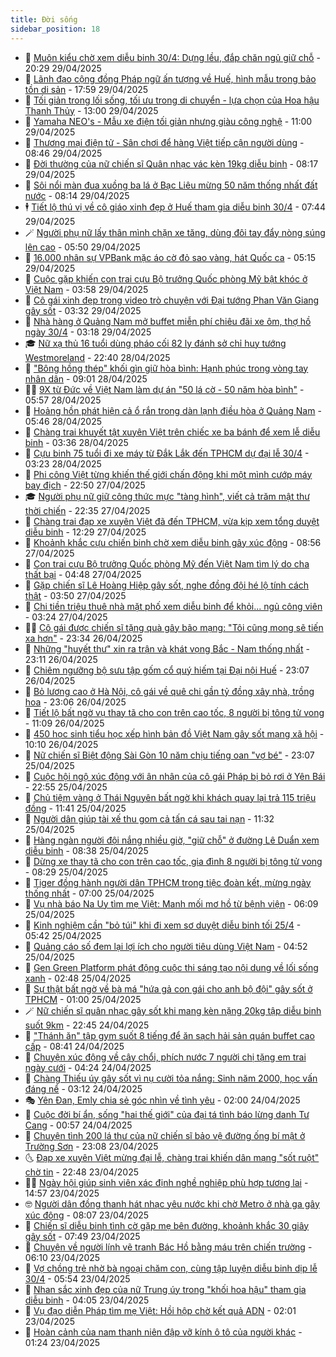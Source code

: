 ```yaml
---
title: Đời sống
sidebar_position: 18
---
```


<!-- dantri-doi-song:START -->
- 🥳 [Muôn kiểu chờ xem diễu binh 30/4: Dựng lều, đắp chăn ngủ giữ chỗ](https://dantri.com.vn/doi-song/muon-kieu-cho-xem-dieu-binh-304-dung-leu-dap-chan-ngu-giu-cho-20250430012031308.htm) - 20:29 29/04/2025
- 🌁 [Lãnh đạo cộng đồng Pháp ngữ ấn tượng về Huế, hình mẫu trong bảo tồn di sản](https://dantri.com.vn/doi-song/lanh-dao-cong-dong-phap-ngu-an-tuong-ve-hue-hinh-mau-trong-bao-ton-di-san-20250429185518030.htm) - 17:59 29/04/2025
- 👀 [Tối giản trong lối sống, tối ưu trong di chuyển - lựa chọn của Hoa hậu Thanh Thủy](https://dantri.com.vn/doi-song/toi-gian-trong-loi-song-toi-uu-trong-di-chuyen-lua-chon-cua-hoa-hau-thanh-thuy-20250429181915371.htm) - 13:00 29/04/2025
- 🐻 [Yamaha NEO&#39;s - Mẫu xe điện tối giản nhưng giàu công nghệ](https://dantri.com.vn/doi-song/yamaha-neos-mau-xe-dien-toi-gian-nhung-giau-cong-nghe-20250429120210805.htm) - 11:00 29/04/2025
- 🦅 [Thương mại điện tử - Sân chơi để hàng Việt tiếp cận người dùng](https://dantri.com.vn/doi-song/thuong-mai-dien-tu-san-choi-de-hang-viet-tiep-can-nguoi-dung-20250429153856897.htm) - 08:46 29/04/2025
- 🦩 [Đời thường của nữ chiến sĩ Quân nhạc vác kèn 19kg diễu binh](https://dantri.com.vn/doi-song/doi-thuong-cua-nu-chien-si-quan-nhac-vac-ken-19kg-dieu-binh-20250428183422407.htm) - 08:17 29/04/2025
- 🦏 [Sôi nổi màn đua xuồng ba lá ở Bạc Liêu mừng 50 năm thống nhất đất nước](https://dantri.com.vn/doi-song/soi-noi-man-dua-xuong-ba-la-o-bac-lieu-mung-50-nam-thong-nhat-dat-nuoc-20250429124118982.htm) - 08:14 29/04/2025
- 🕴 [Tiết lộ thú vị về cô giáo xinh đẹp ở Huế tham gia diễu binh 30/4](https://dantri.com.vn/doi-song/tiet-lo-thu-vi-ve-co-giao-xinh-dep-o-hue-tham-gia-dieu-binh-304-20250428180357951.htm) - 07:44 29/04/2025
- 🪄 [Người phụ nữ lấy thân mình chặn xe tăng, dùng đôi tay đẩy nòng súng lên cao](https://dantri.com.vn/doi-song/nguoi-phu-nu-lay-than-minh-chan-xe-tang-dung-doi-tay-day-nong-sung-len-cao-20250428103204246.htm) - 05:50 29/04/2025
- 🚦 [16.000 nhân sự VPBank mặc áo cờ đỏ sao vàng, hát Quốc ca](https://dantri.com.vn/doi-song/16000-nhan-su-vpbank-mac-ao-co-do-sao-vang-hat-quoc-ca-20250429115528196.htm) - 05:15 29/04/2025
- 🤔 [Cuộc gặp khiến con trai cựu Bộ trưởng Quốc phòng Mỹ bật khóc ở Việt Nam](https://dantri.com.vn/doi-song/cuoc-gap-khien-con-trai-cuu-bo-truong-quoc-phong-my-bat-khoc-o-viet-nam-20250429080320783.htm) - 03:58 29/04/2025
- 🚦 [Cô gái xinh đẹp trong video trò chuyện với Đại tướng Phan Văn Giang gây sốt](https://dantri.com.vn/doi-song/co-gai-xinh-dep-trong-video-tro-chuyen-voi-dai-tuong-phan-van-giang-gay-sot-20250429100247553.htm) - 03:32 29/04/2025
- 🐎 [Nhà hàng ở Quảng Nam mở buffet miễn phí chiêu đãi xe ôm, thợ hồ ngày 30/4](https://dantri.com.vn/doi-song/nha-hang-o-quang-nam-mo-buffet-mien-phi-chieu-dai-xe-om-tho-ho-ngay-304-20250429094356456.htm) - 03:18 29/04/2025
- 🎓 [Nữ xạ thủ 16 tuổi dùng pháo cối 82 ly đánh sở chỉ huy tướng Westmoreland](https://dantri.com.vn/doi-song/nu-xa-thu-16-tuoi-dung-phao-coi-82-ly-danh-so-chi-huy-tuong-westmoreland-20250420062849992.htm) - 22:40 28/04/2025
- 🐘 [&quot;Bông hồng thép&quot; khối gìn giữ hòa bình: Hạnh phúc trong vòng tay nhân dân](https://dantri.com.vn/doi-song/bong-hong-thep-khoi-gin-giu-hoa-binh-hanh-phuc-trong-vong-tay-nhan-dan-20250425192041294.htm) - 09:01 28/04/2025
- 🧑‍🏫 [9X từ Đức về Việt Nam làm dự án &quot;50 lá cờ - 50 năm hòa bình&quot;](https://dantri.com.vn/doi-song/9x-tu-duc-ve-viet-nam-lam-du-an-50-la-co-50-nam-hoa-binh-20250427190722810.htm) - 05:57 28/04/2025
- 🦒 [Hoảng hồn phát hiện cả ổ rắn trong dàn lạnh điều hòa ở Quảng Nam](https://dantri.com.vn/doi-song/hoang-hon-phat-hien-ca-o-ran-trong-dan-lanh-dieu-hoa-o-quang-nam-20250428121452521.htm) - 05:46 28/04/2025
- 🧰 [Chàng trai khuyết tật xuyên Việt trên chiếc xe ba bánh để xem lễ diễu binh](https://dantri.com.vn/doi-song/chang-trai-khuyet-tat-xuyen-viet-tren-chiec-xe-ba-banh-de-xem-le-dieu-binh-20250427205642621.htm) - 03:36 28/04/2025
- 🧐 [Cựu binh 75 tuổi đi xe máy từ Đắk Lắk đến TPHCM dự đại lễ 30/4](https://dantri.com.vn/doi-song/cuu-binh-75-tuoi-di-xe-may-tu-dak-lak-den-tphcm-du-dai-le-304-20250427222706280.htm) - 03:23 28/04/2025
- 🌮 [Phi công Việt từng khiến thế giới chấn động khi một mình cướp máy bay địch](https://dantri.com.vn/doi-song/phi-cong-viet-tung-khien-the-gioi-chan-dong-khi-mot-minh-cuop-may-bay-dich-20250423120903817.htm) - 22:50 27/04/2025
- 🎓 [Người phụ nữ giữ công thức mực &quot;tàng hình&quot;, viết cả trăm mật thư thời chiến](https://dantri.com.vn/doi-song/nguoi-phu-nu-giu-cong-thuc-muc-tang-hinh-viet-ca-tram-mat-thu-thoi-chien-20250416152931751.htm) - 22:35 27/04/2025
- 🚀 [Chàng trai đạp xe xuyên Việt đã đến TPHCM, vừa kịp xem tổng duyệt diễu binh](https://dantri.com.vn/doi-song/chang-trai-dap-xe-xuyen-viet-da-den-tphcm-vua-kip-xem-tong-duyet-dieu-binh-20250427191416509.htm) - 12:29 27/04/2025
- 🤖 [Khoảnh khắc cựu chiến binh chờ xem diễu binh gây xúc động](https://dantri.com.vn/doi-song/khoanh-khac-cuu-chien-binh-cho-xem-dieu-binh-gay-xuc-dong-20250427143041669.htm) - 08:56 27/04/2025
- 🤩 [Con trai cựu Bộ trưởng Quốc phòng Mỹ đến Việt Nam tìm lý do cha thất bại](https://dantri.com.vn/doi-song/con-trai-cuu-bo-truong-quoc-phong-my-den-viet-nam-tim-ly-do-cha-that-bai-20250427011351002.htm) - 04:48 27/04/2025
- 👹 [Gặp chiến sĩ Lê Hoàng Hiệp gây sốt, nghe đồng đội hé lộ tính cách thật](https://dantri.com.vn/doi-song/gap-chien-si-le-hoang-hiep-gay-sot-nghe-dong-doi-he-lo-tinh-cach-that-20250427103530951.htm) - 03:50 27/04/2025
- 🦩 [Chi tiền triệu thuê nhà mặt phố xem diễu binh để khỏi... ngủ công viên](https://dantri.com.vn/doi-song/chi-tien-trieu-thue-nha-mat-pho-xem-dieu-binh-de-khoi-ngu-cong-vien-20250427092118409.htm) - 03:24 27/04/2025
- 🧑‍🏫 [Cô gái được chiến sĩ tặng quà gây bão mạng: &quot;Tôi cũng mong sẽ tiến xa hơn&quot;](https://dantri.com.vn/doi-song/co-gai-duoc-chien-si-tang-qua-gay-bao-mang-toi-cung-mong-se-tien-xa-hon-20250426175618139.htm) - 23:34 26/04/2025
- 🌈 [Những &quot;huyết thư&quot; xin ra trận và khát vọng Bắc - Nam thống nhất](https://dantri.com.vn/doi-song/nhung-huyet-thu-xin-ra-tran-va-khat-vong-bac-nam-thong-nhat-20250418094746351.htm) - 23:11 26/04/2025
- 💃 [Chiêm ngưỡng bộ sưu tập gốm cổ quý hiếm tại Đại nội Huế](https://dantri.com.vn/doi-song/chiem-nguong-bo-suu-tap-gom-co-quy-hiem-tai-dai-noi-hue-20250426194305914.htm) - 23:07 26/04/2025
- 💂 [Bỏ lương cao ở Hà Nội, cô gái về quê chi gần tỷ đồng xây nhà, trồng hoa](https://dantri.com.vn/doi-song/bo-luong-cao-o-ha-noi-co-gai-ve-que-chi-gan-ty-dong-xay-nha-trong-hoa-20250421182402983.htm) - 23:06 26/04/2025
- 🦏 [Tiết lộ bất ngờ vụ thay tã cho con trên cao tốc, 8 người bị tông tử vong](https://dantri.com.vn/doi-song/tiet-lo-bat-ngo-vu-thay-ta-cho-con-tren-cao-toc-8-nguoi-bi-tong-tu-vong-20250426155815427.htm) - 11:09 26/04/2025
- 🤡 [450 học sinh tiểu học xếp hình bản đồ Việt Nam gây sốt mạng xã hội](https://dantri.com.vn/doi-song/450-hoc-sinh-tieu-hoc-xep-hinh-ban-do-viet-nam-gay-sot-mang-xa-hoi-20250426162634432.htm) - 10:10 26/04/2025
- 🫶 [Nữ chiến sĩ Biệt động Sài Gòn 10 năm chịu tiếng oan &quot;vợ bé&quot;](https://dantri.com.vn/doi-song/nu-chien-si-biet-dong-sai-gon-10-nam-chiu-tieng-oan-vo-be-20250420173832805.htm) - 23:07 25/04/2025
- 💪 [Cuộc hội ngộ xúc động với ân nhân của cô gái Pháp bị bỏ rơi ở Yên Bái](https://dantri.com.vn/doi-song/cuoc-hoi-ngo-xuc-dong-voi-an-nhan-cua-co-gai-phap-bi-bo-roi-o-yen-bai-20250425014519564.htm) - 22:55 25/04/2025
- 🦅 [Chủ tiệm vàng ở Thái Nguyên bất ngờ khi khách quay lại trả 115 triệu đồng](https://dantri.com.vn/doi-song/chu-tiem-vang-o-thai-nguyen-bat-ngo-khi-khach-quay-lai-tra-115-trieu-dong-20250425160105196.htm) - 11:41 25/04/2025
- 🧠 [Người dân giúp tài xế thu gom cả tấn cá sau tai nạn](https://dantri.com.vn/doi-song/nguoi-dan-giup-tai-xe-thu-gom-ca-tan-ca-sau-tai-nan-20250425171331438.htm) - 11:32 25/04/2025
- 🦅 [Hàng ngàn người đội nắng nhiều giờ, &quot;giữ chỗ&quot; ở đường Lê Duẩn xem diễu binh](https://dantri.com.vn/doi-song/hang-ngan-nguoi-doi-nang-nhieu-gio-giu-cho-o-duong-le-duan-xem-dieu-binh-20250425141953251.htm) - 08:38 25/04/2025
- 💪 [Dừng xe thay tã cho con trên cao tốc, gia đình 8 người bị tông tử vong](https://dantri.com.vn/doi-song/dung-xe-thay-ta-cho-con-tren-cao-toc-gia-dinh-8-nguoi-bi-tong-tu-vong-20250425151749513.htm) - 08:29 25/04/2025
- 🧐 [Tiger đồng hành người dân TPHCM trong tiệc đoàn kết, mừng ngày thống nhất](https://dantri.com.vn/doi-song/tiger-dong-hanh-nguoi-dan-tphcm-trong-tiec-doan-ket-mung-ngay-thong-nhat-20250424213817319.htm) - 07:00 25/04/2025
- 👀 [Vụ nhà báo Na Uy tìm mẹ Việt: Manh mối mơ hồ từ bệnh viện](https://dantri.com.vn/doi-song/vu-nha-bao-na-uy-tim-me-viet-manh-moi-mo-ho-tu-benh-vien-20250425102135980.htm) - 06:09 25/04/2025
- 🎉 [Kinh nghiệm cần &quot;bỏ túi&quot; khi đi xem sơ duyệt diễu binh tối 25/4](https://dantri.com.vn/doi-song/kinh-nghiem-can-bo-tui-khi-di-xem-so-duyet-dieu-binh-toi-254-20250425113637514.htm) - 05:42 25/04/2025
- 💂 [Quảng cáo số đem lại lợi ích cho người tiêu dùng Việt Nam](https://dantri.com.vn/doi-song/quang-cao-so-dem-lai-loi-ich-cho-nguoi-tieu-dung-viet-nam-20250424202814888.htm) - 04:52 25/04/2025
- 🚀 [Gen Green Platform phát động cuộc thi sáng tạo nội dung về lối sống xanh](https://dantri.com.vn/doi-song/gen-green-platform-phat-dong-cuoc-thi-sang-tao-noi-dung-ve-loi-song-xanh-20250425093438758.htm) - 02:48 25/04/2025
- 👹 [Sự thật bất ngờ về bà má &quot;hứa gả con gái cho anh bộ đội&quot; gây sốt ở TPHCM](https://dantri.com.vn/doi-song/su-that-bat-ngo-ve-ba-ma-hua-ga-con-gai-cho-anh-bo-doi-gay-sot-o-tphcm-20250424211511289.htm) - 01:00 25/04/2025
- 🪄 [Nữ chiến sĩ quân nhạc gây sốt khi mang kèn nặng 20kg tập diễu binh suốt 9km](https://dantri.com.vn/doi-song/nu-chien-si-quan-nhac-gay-sot-khi-mang-ken-nang-20kg-tap-dieu-binh-suot-9km-20250423210056203.htm) - 22:45 24/04/2025
- 🌁 [&quot;Thánh ăn&quot; tập gym suốt 8 tiếng để ăn sạch hải sản quán buffet cao cấp](https://dantri.com.vn/doi-song/thanh-an-tap-gym-suot-8-tieng-de-an-sach-hai-san-quan-buffet-cao-cap-20250424130143503.htm) - 08:41 24/04/2025
- 🌋 [Chuyện xúc động về cây chổi, phích nước 7 người chị tặng em trai ngày cưới](https://dantri.com.vn/doi-song/chuyen-xuc-dong-ve-cay-choi-phich-nuoc-7-nguoi-chi-tang-em-trai-ngay-cuoi-20250424110247165.htm) - 04:24 24/04/2025
- 🦆 [Chàng Thiếu úy gây sốt vì nụ cười tỏa nắng: Sinh năm 2000, học vấn đáng nể](https://dantri.com.vn/doi-song/chang-thieu-uy-gay-sot-vi-nu-cuoi-toa-nang-sinh-nam-2000-hoc-van-dang-ne-20250423144630420.htm) - 03:12 24/04/2025
- 🎭 [Yên Đan, Emly chia sẻ góc nhìn về tình yêu](https://dantri.com.vn/doi-song/yen-dan-emly-chia-se-goc-nhin-ve-tinh-yeu-20250424080453029.htm) - 02:00 24/04/2025
- 🤡 [Cuộc đời bí ẩn, sống &quot;hai thế giới&quot; của đại tá tình báo lừng danh Tư Cang](https://dantri.com.vn/doi-song/cuoc-doi-bi-an-song-hai-the-gioi-cua-dai-ta-tinh-bao-lung-danh-tu-cang-20250422190151106.htm) - 00:57 24/04/2025
- 🦩 [Chuyện tình 200 lá thư của nữ chiến sĩ bảo vệ đường ống bí mật ở Trường Sơn](https://dantri.com.vn/doi-song/chuyen-tinh-200-la-thu-cua-nu-chien-si-bao-ve-duong-ong-bi-mat-o-truong-son-20250423113414914.htm) - 23:08 23/04/2025
- 🌜 [Đạp xe xuyên Việt mừng đại lễ, chàng trai khiến dân mạng &quot;sốt ruột&quot; chờ tin](https://dantri.com.vn/doi-song/dap-xe-xuyen-viet-mung-dai-le-chang-trai-khien-dan-mang-sot-ruot-cho-tin-20250423164950329.htm) - 22:48 23/04/2025
- 🧑‍🏫 [Ngày hội giúp sinh viên xác định nghề nghiệp phù hợp tương lai](https://dantri.com.vn/doi-song/ngay-hoi-giup-sinh-vien-xac-dinh-nghe-nghiep-phu-hop-tuong-lai-20250423173542499.htm) - 14:57 23/04/2025
- 🤓 [Người dân đồng thanh hát nhạc yêu nước khi chờ Metro ở nhà ga gây xúc động](https://dantri.com.vn/doi-song/nguoi-dan-dong-thanh-hat-nhac-yeu-nuoc-khi-cho-metro-o-nha-ga-gay-xuc-dong-20250423133002582.htm) - 08:07 23/04/2025
- 🤗 [Chiến sĩ diễu binh tình cờ gặp mẹ bên đường, khoảnh khắc 30 giây gây sốt](https://dantri.com.vn/doi-song/chien-si-dieu-binh-tinh-co-gap-me-ben-duong-khoanh-khac-30-giay-gay-sot-20250423131226523.htm) - 07:49 23/04/2025
- 🦒 [Chuyện về người lính vẽ tranh Bác Hồ bằng máu trên chiến trường](https://dantri.com.vn/doi-song/chuyen-ve-nguoi-linh-ve-tranh-bac-ho-bang-mau-tren-chien-truong-20250422093040297.htm) - 06:10 23/04/2025
- 💂 [Vợ chồng trẻ nhờ bà ngoại chăm con, cùng tập luyện diễu binh dịp lễ 30/4](https://dantri.com.vn/doi-song/vo-chong-tre-nho-ba-ngoai-cham-con-cung-tap-luyen-dieu-binh-dip-le-304-20250420154942992.htm) - 05:54 23/04/2025
- 🚀 [Nhan sắc xinh đẹp của nữ Trung úy trong &quot;khối hoa hậu&quot; tham gia diễu binh](https://dantri.com.vn/doi-song/nhan-sac-xinh-dep-cua-nu-trung-uy-trong-khoi-hoa-hau-tham-gia-dieu-binh-20250423104739273.htm) - 04:05 23/04/2025
- 🐲 [Vụ đạo diễn Pháp tìm mẹ Việt: Hồi hộp chờ kết quả ADN](https://dantri.com.vn/doi-song/vu-dao-dien-phap-tim-me-viet-hoi-hop-cho-ket-qua-adn-20250423075127275.htm) - 02:01 23/04/2025
- 🎡 [Hoàn cảnh của nam thanh niên đập vỡ kính ô tô của người khác](https://dantri.com.vn/doi-song/hoan-canh-cua-nam-thanh-nien-dap-vo-kinh-o-to-cua-nguoi-khac-20250421173716239.htm) - 01:24 23/04/2025<!-- dantri-doi-song:END -->
